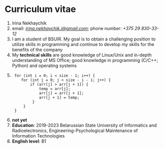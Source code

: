 # Curriculum vitae
1. Irina Nekhaychik
2. email: *irina.nekhaychik.i@gmail.com*; phone number: *+375 29 830-33-12*
3. I am a student of BSUIR. My goal is to obtain a challenging position to utilize skills in programming and continue to develop my skills for the benefits of the company
4. My **technical skills** are good knowledge of Linux/Unix and in-depth understanding of MS Office; good knowledge in programming (C/C++; Python) and operating systems
5. ```
    for (int i = 0; i < size - 1; i++) {
       for (int j = 0; j < size - i - 1; j++) {
           if (arr[j] > arr[j + 1]) {
               temp = arr[j];
               arr[j] = arr[j + 1];
               arr[j + 1] = temp;
            }
        }
    }
    ```
6. **not yet**
7. **Education**: 2019-2023 Belarussian State University of Informatics and Radioelectronics, Engineering-Psychological Maintenance of Information Technologies
8. **English level**: B1
